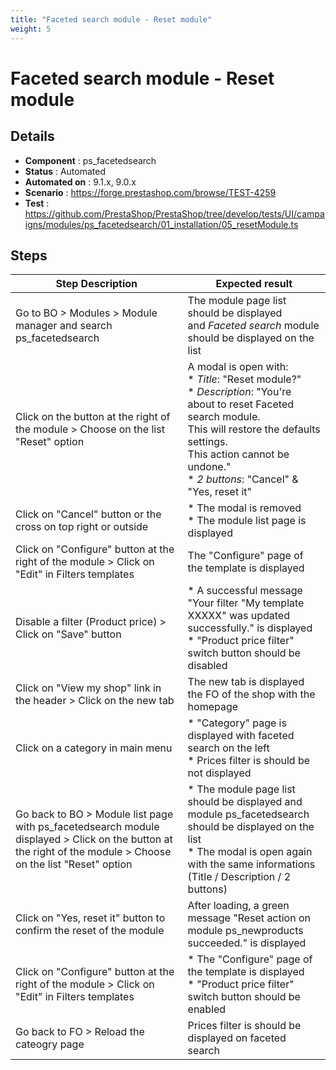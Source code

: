 ```yaml
---
title: "Faceted search module - Reset module"
weight: 5
---
```


# Faceted search module - Reset module
## Details
* **Component** : ps_facetedsearch
* **Status** : Automated
* **Automated on** : 9.1.x, 9.0.x
* **Scenario** : https://forge.prestashop.com/browse/TEST-4259
* **Test** : https://github.com/PrestaShop/PrestaShop/tree/develop/tests/UI/campaigns/modules/ps_facetedsearch/01_installation/05_resetModule.ts

## Steps
| Step Description | Expected result |
| ----- | ----- |
| Go to BO > Modules > Module manager and search ps_facetedsearch | The module page list should be displayed and *Faceted search* module should be displayed on the list |
| Click on the button at the right of the module > Choose on the list "Reset" option | A modal is open with:<br> * *Title*: "Reset module?"<br> * *Description*: "You're about to reset Faceted search module.<br>This will restore the defaults settings.<br>This action cannot be undone."<br> * *2 buttons*: "Cancel" & "Yes, reset it" |
| Click on "Cancel" button or the cross on top right or outside | * The modal is removed<br> * The module list page is displayed |
| Click on "Configure" button at the right of the module > Click on "Edit" in Filters templates | The "Configure" page of the template is displayed |
| Disable a filter (Product price) > Click on "Save" button | * A successful message "Your filter "My template XXXXX" was updated successfully." is displayed<br> * "Product price filter" switch button should be disabled |
| Click on "View my shop" link in the header > Click on the new tab | The new tab is displayed the FO of the shop with the homepage |
| Click on a category in main menu | * "Category" page is displayed with faceted search on the left<br> * Prices filter is should be not displayed |
| Go back to BO > Module list page with ps_facetedsearch module displayed > Click on the button at the right of the module > Choose on the list "Reset" option | * The module page list should be displayed and module ps_facetedsearch should be displayed on the list<br> * The modal is open again with the same informations (Title / Description / 2 buttons) |
| Click on "Yes, reset it" button to confirm the reset of the module | After loading, a green message "Reset action on module ps_newproducts succeeded." is displayed |
| Click on "Configure" button at the right of the module > Click on "Edit" in Filters templates | * The "Configure" page of the template is displayed<br> * "Product price filter" switch button should be enabled |
| Go back to FO > Reload the cateogry page | Prices filter is should be displayed on faceted search |
